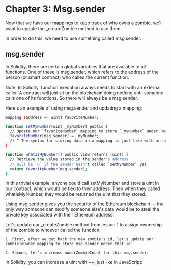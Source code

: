 # Chapter 3: Msg.sender

Now that we have our mappings to keep track of who owns a zombie, we'll want to update the \_createZombie method to use them.

In order to do this, we need to use something called msg.sender.

## msg.sender

In Solidity, there are certain global variables that are available to all functions. One of these is msg.sender, which refers to the address of the person (or smart contract) who called the current function.

Note: In Solidity, function execution always needs to start with an external caller. A contract will just sit on the blockchain doing nothing until someone calls one of its functions. So there will always be a msg.sender.

Here's an example of using msg.sender and updating a mapping:

```bash
mapping (address => uint) favoriteNumber;

function setMyNumber(uint _myNumber) public {
  // Update our `favoriteNumber` mapping to store `_myNumber` under `msg.sender`
  favoriteNumber[msg.sender] = _myNumber;
  // ^ The syntax for storing data in a mapping is just like with arrays
}

function whatIsMyNumber() public view returns (uint) {
  // Retrieve the value stored in the sender's address
  // Will be `0` if the sender hasn't called `setMyNumber` yet
  return favoriteNumber[msg.sender];
}
```

In this trivial example, anyone could call setMyNumber and store a uint in our contract, which would be tied to their address. Then when they called whatIsMyNumber, they would be returned the uint that they stored.

Using msg.sender gives you the security of the Ethereum blockchain — the only way someone can modify someone else's data would be to steal the private key associated with their Ethereum address.

Let's update our \_createZombie method from lesson 1 to assign ownership of the zombie to whoever called the function.

    1. First, after we get back the new zombie's id, let's update our zombieToOwner mapping to store msg.sender under that id.

    2. Second, let's increase ownerZombieCount for this msg.sender.

In Solidity, you can increase a uint with ++, just like in JavaScript:
